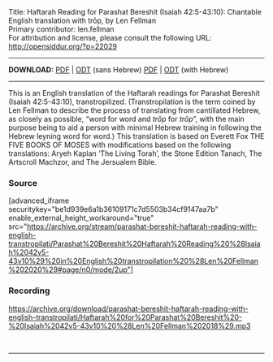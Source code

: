 <html>
<head></head>
<body>
Title: Haftarah Reading for Parashat Bereshit (Isaiah 42:5-43:10): Chantable English translation with trōp, by Len Fellman<br />
Primary contributor: len.fellman<br />
For attribution and license, please consult the following URL: <a href="http://opensiddur.org/?p=22029">http://opensiddur.org/?p=22029</a>
<p />
<hr />

<strong>DOWNLOAD:</strong> 
<a href="https://archive.org/download/parashat-bereshit-haftarah-reading-with-english-transtropilati/Parashat%20Bereshit%20Haftarah%20Reading%20%28Isaiah%2042v5-43v10%29%20in%20English%20transtropilation%20%28Len%20Fellman%202020%29%20-%20english%20only.pdf">PDF</a> | <a href="https://archive.org/download/parashat-bereshit-haftarah-reading-with-english-transtropilati/Parashat%20Bereshit%20Haftarah%20Reading%20%28Isaiah%2042v5-43v10%29%20in%20English%20transtropilation%20%28Len%20Fellman%202020%29%20-%20english%20only.odt">ODT</a> (sans Hebrew)
<a href="https://archive.org/download/parashat-bereshit-haftarah-reading-with-english-transtropilati/Parashat%20Bereshit%20Haftarah%20Reading%20%28Isaiah%2042v5-43v10%29%20in%20English%20transtropilation%20%28Len%20Fellman%202020%29.pdf">PDF</a> | <a href="https://archive.org/download/parashat-bereshit-haftarah-reading-with-english-transtropilati/Parashat%20Bereshit%20Haftarah%20Reading%20%28Isaiah%2042v5-43v10%29%20in%20English%20transtropilation%20%28Len%20Fellman%202020%29.odt">ODT</a> (with Hebrew)

<hr />

This is an English translation of the Haftarah readings for Parashat Bereshit (Isaiah 42:5-43:10), transtropilized. (Transtropilation is the term coined by Len Fellman to describe the process of translating from cantillated Hebrew, as closely as possible, “word for word and <em>trōp</em> for <em>trōp</em>”, with the main purpose being to aid a person with minimal Hebrew training in following the Hebrew leyning word for word.) This translation is based on Everett Fox THE FIVE BOOKS OF MOSES with modifications based on the following translations: Aryeh Kaplan ‘The Living Torah’, the Stone Edition Tanach, The Artscroll Machzor, and The Jersualem Bible.

<h3>Source</h3>

[advanced_iframe securitykey="be1d939e6a1b36109171c7d5503b34cf9147aa7b" enable_external_height_workaround="true" src="https://archive.org/stream/parashat-bereshit-haftarah-reading-with-english-transtropilati/Parashat%20Bereshit%20Haftarah%20Reading%20%28Isaiah%2042v5-43v10%29%20in%20English%20transtropilation%20%28Len%20Fellman%202020%29#page/n0/mode/2up"]

<h3>Recording</h3>

https://archive.org/download/parashat-bereshit-haftarah-reading-with-english-transtropilati/Haftarah%20for%20Parashat%20Bereshit%20-%20Isaiah%2042v5-43v10%20%28Len%20Fellman%202018%29.mp3

&nbsp;

<hr />

&nbsp;
</body>
</html>